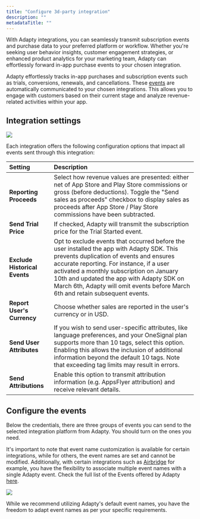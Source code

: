 ```yaml
---
title: "Configure 3d-party integration"
description: ""
metadataTitle: ""
---
```


With Adapty integrations, you can seamlessly transmit subscription events and purchase data to your preferred platform or workflow. Whether you're seeking user behavior insights, customer engagement strategies, or enhanced product analytics for your marketing team, Adapty can effortlessly forward in-app purchase events to your chosen integration.

Adapty effortlessly tracks in-app purchases and subscription events such as trials, conversions, renewals, and cancellations. These [events](https://docs.adapty.io/docs/events) are automatically communicated to your chosen integrations. This allows you to engage with customers based on their current stage and analyze revenue-related activities within your app. 

## Integration settings


<div style={{ textAlign: 'center' }}>
  <img 
    src="https://files.readme.io/20bf659-CleanShot_2023-08-22_at_13.26.562x.png" 
    style={{ width: '700px', border: '1px solid grey' }}
  />
</div>





Each integration offers the following configuration options that impact all events sent through this integration:

| Setting                       | Description                                                                                                                                                                                                                                                                                                                                                  |
| :---------------------------- | :----------------------------------------------------------------------------------------------------------------------------------------------------------------------------------------------------------------------------------------------------------------------------------------------------------------------------------------------------------- |
| **Reporting Proceeds**        | Select how revenue values are presented: either net of App Store and Play Store commissions or gross (before deductions). Toggle the "Send sales as proceeds" checkbox to display sales as proceeds after App Store / Play Store commissions have been subtracted.                                                                                           |
| **Send Trial Price**          | If checked, Adapty will transmit the subscription price for the Trial Started event.                                                                                                                                                                                                                                                                         |
| **Exclude Historical Events** | Opt to exclude events that occurred before the user installed the app with Adapty SDK. This prevents duplication of events and ensures accurate reporting. For instance, if a user activated a monthly subscription on January 10th and updated the app with Adapty SDK on March 6th, Adapty will omit events before March 6th and retain subsequent events. |
| **Report User's Currency**    | Choose whether sales are reported in the user's currency or in USD.                                                                                                                                                                                                                                                                                          |
| **Send User Attributes**      | If you wish to send user-specific attributes, like language preferences, and your OneSignal plan supports more than 10 tags, select this option. Enabling this allows the inclusion of additional information beyond the default 10 tags. Note that exceeding tag limits may result in errors.                                                               |
| **Send Attributions**         | Enable this option to transmit attribution information (e.g. AppsFlyer attribution) and receive relevant details.                                                                                                                                                                                                                                            |

## Configure the events

Below the credentials, there are three groups of events you can send to the selected integration platform from Adapty. You should turn on the ones you need. 

It's important to note that event name customization is available for certain integrations, while for others, the event names are set and cannot be modified. Additionally, with certain integrations such as [Airbridge](https://docs.adapty.io/docs/airbridge#events-and-tags) for example, you have the flexibility to associate multiple event names with a single Adapty event. Check the full list of the Events offered by Adapty [here](https://docs.adapty.io/docs/events).


<div style={{ textAlign: 'center' }}>
  <img 
    src="https://files.readme.io/c79f5cd-screencapture-app-adapty-io-integrations-pushwoosh-2023-08-22-13_31_07.png" 
    style={{ width: '700px', border: '1px solid grey' }}
  />
</div>





While we recommend utilizing Adapty's default event names, you have the freedom to adapt event names as per your specific requirements.